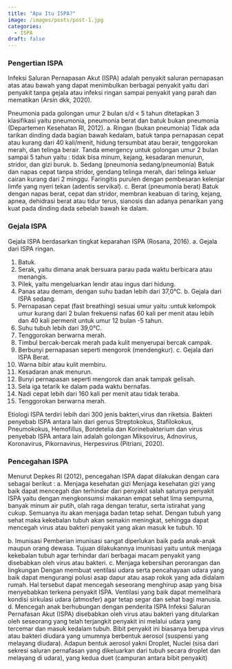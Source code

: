 ```yaml
---
title: "Apa Itu ISPA?"
image: /images/posts/post-1.jpg
categories: 
  - ISPA
draft: false
---
```


### Pengertian ISPA
Infeksi Saluran Pernapasan Akut (ISPA) adalah penyakit saluran pernapasan atas atau bawah yang dapat menimbulkan berbagai penyakit yaitu dari penyakit tanpa gejala atau infeksi ringan sampai penyakit yang parah dan mematikan (Arsin dkk, 2020).

Pneumonia pada golongan umur 2 bulan s/d < 5 tahun ditetapkan 3 klasifikasi yaitu pneumonia, pneumonia berat dan batuk bukan pneumonia (Departemen Kesehatan RI, 2012).
a. Ringan (bukan pneumonia)
Tidak ada tarikan dinding dada bagian bawah kedalam, batuk tanpa pernapasan
cepat atau kurang dari 40 kali/menit, hidung tersumbat atau berair, tenggorokan merah, dan telinga berair. Tanda emergency untuk golongan umur 2 bulan sampai 5 tahun yaitu : tidak bisa minum, kejang, kesadaran menurun, stridor, dan gizi buruk.
b. Sedang (pneumonia sedang/pneumonia)
Batuk dan napas cepat tanpa stridor, gendang telinga merah, dari telinga keluar
cairan kurang dari 2 minggu. Faringitis purulen dengan pembesaran kelenjar limfe yang nyeri tekan (adentis servikal).
c. Berat (pneumonia berat)
Batuk dengan napas berat, cepat dan stridor, membran keabuan di taring, kejang, apnea, dehidrasi berat atau tidur terus, sianosis dan adanya penarikan yang kuat pada dinding dada sebelah bawah ke dalam.

### Gejala ISPA
Gejala ISPA berdasarkan tingkat keparahan ISPA (Rosana, 2016). 
a. Gejala dari ISPA ringan.
1. Batuk.
2. Serak, yaitu dimana anak bersuara parau pada waktu berbicara atau menangis.
3. Pilek, yaitu mengeluarkan lendir atau ingus dari hidung.
4. Panas atau demam, dengan suhu badan lebih dari 37,0°C.
b. Gejala dari ISPA sedang.
1. Pernapasan cepat (fast breathing) sesuai umur yaitu :untuk kelompok umur
kurang dari 2 bulan frekuensi nafas 60 kali per menit atau lebih dan 40 kali
permenit untuk umur 12 bulan -5 tahun.
2. Suhu tubuh lebih dari 39,0°C.
3. Tenggorokan berwarna merah.
4. Timbul bercak-bercak merah pada kulit menyerupai bercak campak.
5. Berbunyi pernapasan seperti mengorok (mendengkur).
c. Gejala dari ISPA Berat.
1. Warna bibir atau kulit membiru.
2. Kesadaran anak menurun.
3. Bunyi pernapasan seperti mengorok dan anak tampak gelisah.
4. Sela iga tetarik ke dalam pada waktu bernafas.
5. Nadi cepat lebih dari 160 kali per menit atau tidak teraba.
6. Tenggorokan berwarna merah.

Etiologi ISPA terdiri lebih dari 300 jenis bakteri,virus dan riketsia. Bakteri penyebab ISPA antara lain dari genus Streptokokus, Stafilokokus, Pneumokokus, Hemofillus, Bordetelia dan Korinebakterium dan virus penyebab ISPA antara lain adalah golongan Miksovirus, Adnovirus, Koronavirus, Pikornavirus,  Herpesvirus (Pitriani, 2020).

### Pencegahan ISPA
Menurut Depkes RI (2012), pencegahan ISPA dapat dilakukan dengan cara sebagai berikut :
a. Menjaga kesehatan gizi
Menjaga kesehatan gizi yang baik dapat mencegah dan terhindar dari penyakit
salah satunya penyakit ISPA yaitu dengan mengkonsumsi makanan empat sehat lima sempurna, banyak minum air putih, olah raga dengan teratur, serta istirahat yang cukup. Semuanya itu akan menjaga badan tetap sehat. Dengan tubuh yang sehat maka kekebalan tubuh akan semakin meningkat, sehingga dapat mencegah virus atau bakteri penyakit yang akan masuk ke tubuh.
10

b. Imunisasi
Pemberian imunisasi sangat diperlukan baik pada anak-anak maupun orang
dewasa. Tujuan dilakukannya imunisasi yaitu untuk menjaga kekebalan tubuh agar terhindar dari berbagai macam penyakit yang disebabkan oleh virus atau bakteri. c. Menjaga kebersihan perorangan dan lingkungan
Dengan membuat ventilasi udara serta pencahayaan udara yang baik dapat mengurangi polusi asap dapur atau asap rokok yang ada didalam rumah. Hal tersebut dapat mencegah seseorang menghirup asap yang bisa menyebabkan terkena penyakit ISPA. Ventilasi yang baik dapat memelihara kondisi sirkulasi udara (atmosfer) agar tetap segar dan sehat bagi manusia.
d. Mencegah anak berhubungan dengan penderita ISPA
Infeksi Saluran Pernafasan Akut (ISPA) disebabkan oleh virus atau bakteri
yang ditularkan oleh seseorang yang telah terjangkit penyakit ini melalui udara yang tercemar dan masuk kedalam tubuh. Bibit penyakit ini biasanya berupa virus atau bakteri diudara yang umumnya berbentuk aerosol (suspensi yang melayang diudara). Adapun bentuk aerosol yakni Droplet, Nuclei (sisa dari sekresi saluran pernafasan yang dikeluarkan dari tubuh secara droplet dan melayang di udara), yang kedua duet (campuran antara bibit penyakit)
